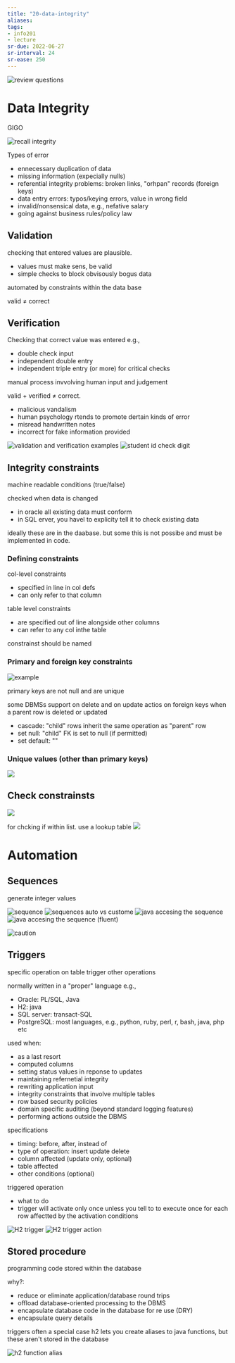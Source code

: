 ```yaml
---
title: "20-data-integrity"
aliases: 
tags: 
- info201
- lecture
sr-due: 2022-06-27
sr-interval: 24
sr-ease: 250
---
```


![review questions](https://i.imgur.com/P812tlT.png)

# Data Integrity

GIGO

![recall integrity](https://i.imgur.com/KlL4bjE.png)

Types of error
- ennecessary duplication of data
- missing information (expecially nulls)
- referential integrity problems: broken links,  "orhpan" records (foreign keys)
- data entry errors: typos/keying errors, value in wrong field
- invalid/nonsensical data, e.g., nefative salary
- going against business rules/policy law

## Validation
checking that entered values are plausible.
- values must make sens, be valid
- simple checks to block obvisously bogus data

automated by constraints within the data base

valid ≠ correct

## Verification
Checking that correct value was entered e.g.,
- double check input
- independent double entry
- independent triple entry (or more) for critical checks

manual process invvolving human input and judgement

valid + verified ≠ correct.
- malicious vandalism
- human psychology rtends to promote dertain kinds of error
- misread handwritten notes
- incorrect for fake information provided

![validation and verification examples](https://i.imgur.com/I3EPWZO.png)
![student id check digit](https://i.imgur.com/JlQMPYZ.png)

## Integrity constraints
machine readable conditions (true/false)

checked when data is changed
- in oracle all existing data must conform
- in SQL erver, you havel to explicity tell it to check existing data

ideally these are in the daabase. but some this is not possibe and must be implemented in code.

### Defining constraints
col-level constraints
- specified in line in col defs
- can only refer to that column

table level constraints
- are specified out of line alongside other columns
- can refer to  any col inthe table

constrainst should be named

### Primary and foreign key constraints
![example](https://i.imgur.com/xh5jdPV.png)

primary keys are not null and are unique

some DBMSs support on delete and on update actios on foreign keys when a parent row is deleted or updated
- cascade: "child" rows inherit the same operation as "parent" row
- set null: "child" FK is set to null (if permitted)
- set default: ""

### Unique values (other than primary keys)
![](https://i.imgur.com/QcoDPPq.png)

## Check constrainsts
![](https://i.imgur.com/hBq0Rnp.png)

for chcking if within list. use a lookup table
![](https://i.imgur.com/kHMqxM6.png)

# Automation
## Sequences
generate integer values

![sequence](https://i.imgur.com/oE9BGkt.png)
![sequences auto vs custome](https://i.imgur.com/msmxsgu.png)
![java accesing the sequence](https://i.imgur.com/psDNCrN.png)
![java accesing the sequence (fluent)](https://i.imgur.com/nbfAzca.png)

![caution](https://i.imgur.com/l4fiErh.png)

## Triggers
specific operation on table trigger other operations

normally written in a "proper" language e.g.,
- Oracle: PL/SQL, Java
- H2: java
- SQL server: transact-SQL
- PostgreSQL: most languages, e.g., python, ruby, perl, r, bash, java, php etc

used when:
- as a last resort
- computed columns
- setting status values in reponse to updates
- maintaining refernetial integrity
- rewriting application input
- integrity constraints that involve multiple tables
- row based security policies
- domain specific auditing (beyond standard logging features)
- performing actions outside the DBMS

specifications
- timing: before, after, instead of
- type of operation: insert update delete
- column affected (update only, optional)
- table affected
- other conditions (optional)

triggered operation
- what to do
- trigger will activate only once unless you tell to to execute once for each row affectted by the activation conditions

![H2 trigger](https://i.imgur.com/e4tqfH9.png)
![H2 trigger action](https://i.imgur.com/eSr8Lc4.png)

## Stored procedure
programming code stored within the database

why?:
- reduce or eliminate application/database round trips
- offload database-oriented processing to the DBMS
- encapsulate database code in the database for re use (DRY)
- encapsulate query details

triggers often a special case
h2 lets you create aliases to java functions, but these aren't stored in the database

![h2 function alias](https://i.imgur.com/TjUhVAO.png)
